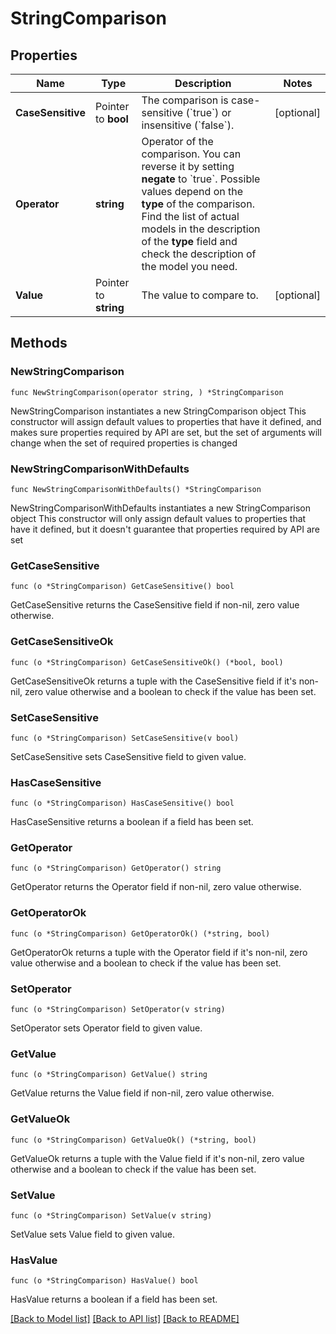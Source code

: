 # StringComparison

## Properties

Name | Type | Description | Notes
------------ | ------------- | ------------- | -------------
**CaseSensitive** | Pointer to **bool** | The comparison is case-sensitive (&#x60;true&#x60;) or insensitive (&#x60;false&#x60;). | [optional] 
**Operator** | **string** | Operator of the comparison. You can reverse it by setting **negate** to &#x60;true&#x60;.   Possible values depend on the **type** of the comparison. Find the list of actual models in the description of the **type** field and check the description of the model you need. | 
**Value** | Pointer to **string** | The value to compare to. | [optional] 

## Methods

### NewStringComparison

`func NewStringComparison(operator string, ) *StringComparison`

NewStringComparison instantiates a new StringComparison object
This constructor will assign default values to properties that have it defined,
and makes sure properties required by API are set, but the set of arguments
will change when the set of required properties is changed

### NewStringComparisonWithDefaults

`func NewStringComparisonWithDefaults() *StringComparison`

NewStringComparisonWithDefaults instantiates a new StringComparison object
This constructor will only assign default values to properties that have it defined,
but it doesn't guarantee that properties required by API are set

### GetCaseSensitive

`func (o *StringComparison) GetCaseSensitive() bool`

GetCaseSensitive returns the CaseSensitive field if non-nil, zero value otherwise.

### GetCaseSensitiveOk

`func (o *StringComparison) GetCaseSensitiveOk() (*bool, bool)`

GetCaseSensitiveOk returns a tuple with the CaseSensitive field if it's non-nil, zero value otherwise
and a boolean to check if the value has been set.

### SetCaseSensitive

`func (o *StringComparison) SetCaseSensitive(v bool)`

SetCaseSensitive sets CaseSensitive field to given value.

### HasCaseSensitive

`func (o *StringComparison) HasCaseSensitive() bool`

HasCaseSensitive returns a boolean if a field has been set.

### GetOperator

`func (o *StringComparison) GetOperator() string`

GetOperator returns the Operator field if non-nil, zero value otherwise.

### GetOperatorOk

`func (o *StringComparison) GetOperatorOk() (*string, bool)`

GetOperatorOk returns a tuple with the Operator field if it's non-nil, zero value otherwise
and a boolean to check if the value has been set.

### SetOperator

`func (o *StringComparison) SetOperator(v string)`

SetOperator sets Operator field to given value.


### GetValue

`func (o *StringComparison) GetValue() string`

GetValue returns the Value field if non-nil, zero value otherwise.

### GetValueOk

`func (o *StringComparison) GetValueOk() (*string, bool)`

GetValueOk returns a tuple with the Value field if it's non-nil, zero value otherwise
and a boolean to check if the value has been set.

### SetValue

`func (o *StringComparison) SetValue(v string)`

SetValue sets Value field to given value.

### HasValue

`func (o *StringComparison) HasValue() bool`

HasValue returns a boolean if a field has been set.


[[Back to Model list]](../README.md#documentation-for-models) [[Back to API list]](../README.md#documentation-for-api-endpoints) [[Back to README]](../README.md)


